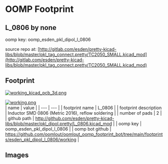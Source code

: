 # OOMP Footprint  
## L_0806  by none  
  
oomp key: oomp_esden_pkl_dipol_l_0806  
  
source repo at: [http://gitlab.com/esden/pretty-kicad-libs/blob/master/pkl_tag_connect.pretty/TC2050_SMALL.kicad_mod](http://gitlab.com/esden/pretty-kicad-libs/blob/master/pkl_tag_connect.pretty/TC2050_SMALL.kicad_mod)  
## Footprint  
  
[![working_kicad_pcb_3d.png](working_kicad_pcb_3d_600.png)](working_kicad_pcb_3d.png)  
  
[![working.png](working_600.png)](working.png)  
| name | value | 
| --- | --- | 
| footprint name | L_0806 | 
| footprint description | Inductor SMD 0806 (Metric 2016), reflow soldering | 
| number of pads | 2 | 
| github path | http://github.com/esden/pretty-kicad-libs/blob/master/pkl_dipol.pretty/L_0806.kicad_mod | 
| oomp key | oomp_esden_pkl_dipol_l_0806 | 
| oomp bot github | https://github.com/oomlout/oomlout_oomp_footprint_bot/tree/main/footprints/esden_pkl_dipol_l_0806/working | 
## Images  
